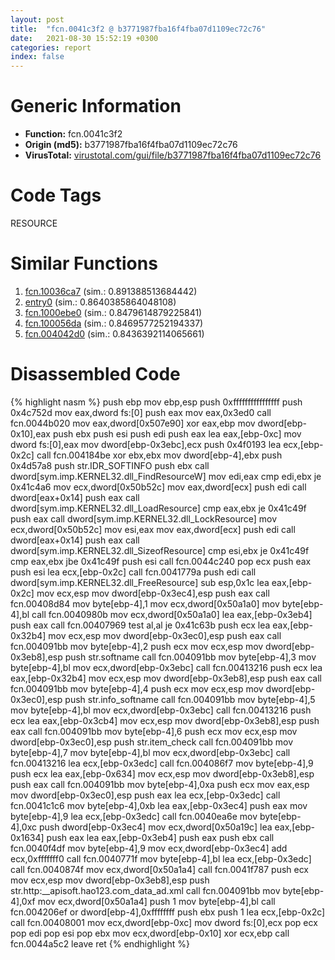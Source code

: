 ```yaml
---
layout: post
title:  "fcn.0041c3f2 @ b3771987fba16f4fba07d1109ec72c76"
date:   2021-08-30 15:52:19 +0300
categories: report
index: false
---
```


# Generic Information
- **Function:** fcn.0041c3f2
- **Origin (md5):** b3771987fba16f4fba07d1109ec72c76
- **VirusTotal:** [virustotal.com/gui/file/b3771987fba16f4fba07d1109ec72c76][virustotal_ref]

# Code Tags
<span class="tag" id="RESOURCE">RESOURCE</span>


# Similar Functions

1. [fcn.10036ca7][similar_1_ref] (sim.: 0.891388513684442)
2. [entry0][similar_2_ref] (sim.: 0.8640385864048108)
3. [fcn.1000ebe0][similar_3_ref] (sim.: 0.8479614879225841)
4. [fcn.100056da][similar_4_ref] (sim.: 0.8469577252194337)
5. [fcn.004042d0][similar_5_ref] (sim.: 0.8436392114065661)


# Disassembled Code

{% highlight nasm %}
push ebp
mov ebp,esp
push 0xffffffffffffffff
push 0x4c752d
mov eax,dword fs:[0]
push eax
mov eax,0x3ed0
call fcn.0044b020
mov eax,dword[0x507e90]
xor eax,ebp
mov dword[ebp-0x10],eax
push ebx
push esi
push edi
push eax
lea eax,[ebp-0xc]
mov dword fs:[0],eax
mov dword[ebp-0x3ebc],ecx
push 0x4f0193
lea ecx,[ebp-0x2c]
call fcn.004184be
xor ebx,ebx
mov dword[ebp-4],ebx
push 0x4d57a8
push str.IDR_SOFTINFO
push ebx
call dword[sym.imp.KERNEL32.dll_FindResourceW]
mov edi,eax
cmp edi,ebx
je 0x41c4a6
mov ecx,dword[0x50b52c]
mov eax,dword[ecx]
push edi
call dword[eax+0x14]
push eax
call dword[sym.imp.KERNEL32.dll_LoadResource]
cmp eax,ebx
je 0x41c49f
push eax
call dword[sym.imp.KERNEL32.dll_LockResource]
mov ecx,dword[0x50b52c]
mov esi,eax
mov eax,dword[ecx]
push edi
call dword[eax+0x14]
push eax
call dword[sym.imp.KERNEL32.dll_SizeofResource]
cmp esi,ebx
je 0x41c49f
cmp eax,ebx
jbe 0x41c49f
push esi
call fcn.0044c240
pop ecx
push eax
push esi
lea ecx,[ebp-0x2c]
call fcn.0041779a
push edi
call dword[sym.imp.KERNEL32.dll_FreeResource]
sub esp,0x1c
lea eax,[ebp-0x2c]
mov ecx,esp
mov dword[ebp-0x3ec4],esp
push eax
call fcn.00408d84
mov byte[ebp-4],1
mov ecx,dword[0x50a1a0]
mov byte[ebp-4],bl
call fcn.0040980b
mov ecx,dword[0x50a1a0]
lea eax,[ebp-0x3eb4]
push eax
call fcn.00407969
test al,al
je 0x41c63b
push ecx
lea eax,[ebp-0x32b4]
mov ecx,esp
mov dword[ebp-0x3ec0],esp
push eax
call fcn.004091bb
mov byte[ebp-4],2
push ecx
mov ecx,esp
mov dword[ebp-0x3eb8],esp
push str.softname
call fcn.004091bb
mov byte[ebp-4],3
mov byte[ebp-4],bl
mov ecx,dword[ebp-0x3ebc]
call fcn.00413216
push ecx
lea eax,[ebp-0x32b4]
mov ecx,esp
mov dword[ebp-0x3eb8],esp
push eax
call fcn.004091bb
mov byte[ebp-4],4
push ecx
mov ecx,esp
mov dword[ebp-0x3ec0],esp
push str.info_softname
call fcn.004091bb
mov byte[ebp-4],5
mov byte[ebp-4],bl
mov ecx,dword[ebp-0x3ebc]
call fcn.00413216
push ecx
lea eax,[ebp-0x3cb4]
mov ecx,esp
mov dword[ebp-0x3eb8],esp
push eax
call fcn.004091bb
mov byte[ebp-4],6
push ecx
mov ecx,esp
mov dword[ebp-0x3ec0],esp
push str.item_check
call fcn.004091bb
mov byte[ebp-4],7
mov byte[ebp-4],bl
mov ecx,dword[ebp-0x3ebc]
call fcn.00413216
lea ecx,[ebp-0x3edc]
call fcn.004086f7
mov byte[ebp-4],9
push ecx
lea eax,[ebp-0x634]
mov ecx,esp
mov dword[ebp-0x3eb8],esp
push eax
call fcn.004091bb
mov byte[ebp-4],0xa
push ecx
mov eax,esp
mov dword[ebp-0x3ec0],esp
push eax
lea ecx,[ebp-0x3edc]
call fcn.0041c1c6
mov byte[ebp-4],0xb
lea eax,[ebp-0x3ec4]
push eax
mov byte[ebp-4],9
lea ecx,[ebp-0x3edc]
call fcn.0040ea6e
mov byte[ebp-4],0xc
push dword[ebp-0x3ec4]
mov ecx,dword[0x50a19c]
lea eax,[ebp-0x1634]
push eax
lea eax,[ebp-0x3eb4]
push eax
push ebx
call fcn.0040f4df
mov byte[ebp-4],9
mov ecx,dword[ebp-0x3ec4]
add ecx,0xfffffff0
call fcn.0040771f
mov byte[ebp-4],bl
lea ecx,[ebp-0x3edc]
call fcn.0040874f
mov ecx,dword[0x50a1a4]
call fcn.0041f787
push ecx
mov ecx,esp
mov dword[ebp-0x3eb8],esp
push str.http:__apisoft.hao123.com_data_ad.xml
call fcn.004091bb
mov byte[ebp-4],0xf
mov ecx,dword[0x50a1a4]
push 1
mov byte[ebp-4],bl
call fcn.004206ef
or dword[ebp-4],0xffffffff
push ebx
push 1
lea ecx,[ebp-0x2c]
call fcn.00408001
mov ecx,dword[ebp-0xc]
mov dword fs:[0],ecx
pop ecx
pop edi
pop esi
pop ebx
mov ecx,dword[ebp-0x10]
xor ecx,ebp
call fcn.0044a5c2
leave
ret
{% endhighlight %}


[similar_1_ref]: /report/fcn.10036ca7@a0ac129ff3ea4c0dfa9529c259a9502c
[similar_2_ref]: /report/entry0@e9782a46c2d4ab52d9b2b1b712934fbe
[similar_3_ref]: /report/fcn.1000ebe0@4c3818fdf32d89a09257dbc9d3e142ea
[similar_4_ref]: /report/fcn.100056da@a0ac129ff3ea4c0dfa9529c259a9502c
[similar_5_ref]: /report/fcn.004042d0@e2ba7f10eb234338a49853c34d7d9c56
[virustotal_ref]: https://www.virustotal.com/gui/file/b3771987fba16f4fba07d1109ec72c76
